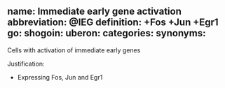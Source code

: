 name: Immediate early gene activation
abbreviation: @IEG
definition: +Fos +Jun +Egr1
go:
shogoin: 
uberon: 
categories:
synonyms:
---

Cells with activation of immediate early genes

Justification:

* Expressing Fos, Jun and Egr1
